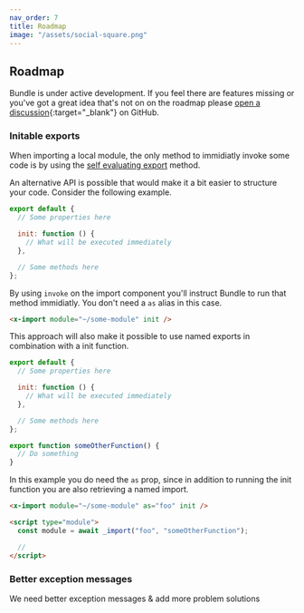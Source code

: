 ```yaml
---
nav_order: 7
title: Roadmap
image: "/assets/social-square.png"
---
```


## Roadmap

Bundle is under active development. If you feel there are features missing or you've got a great idea that's not on on the roadmap please [open a discussion](https://github.com/gwleuverink/bundle/discussions/categories/ideas){:target="\_blank"} on GitHub.

### Initable exports

When importing a local module, the only method to immidiatly invoke some code is by using the [self evaluating export](https://laravel-bundle.dev/advanced-usage.html#self-evaluating-exports) method.

An alternative API is possible that would make it a bit easier to structure your code.
Consider the following example.

```javascript
export default {
  // Some properties here

  init: function () {
    // What will be executed immediately
  },

  // Some methods here
};
```

By using `invoke` on the import component you'll instruct Bundle to run that method immidiatly. You don't need a `as` alias in this case.

```html
<x-import module="~/some-module" init />
```

This approach will also make it possible to use named exports in combination with a init function.

```javascript
export default {
  // Some properties here

  init: function () {
    // What will be executed immediately
  },

  // Some methods here
};

export function someOtherFunction() {
  // Do something
}
```

In this example you do need the `as` prop, since in addition to running the init function you are also retrieving a named import.

```html
<x-import module="~/some-module" as="foo" init />

<script type="module">
  const module = await _import("foo", "someOtherFunction");

  //
</script>
```

### Better exception messages

We need better exception messages & add more problem solutions
